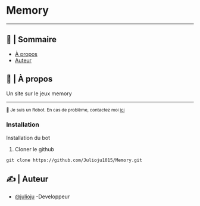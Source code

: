 # Memory

---


## 📝 | Sommaire

- [À propos](#about)
- [Auteur](#authors)

## 🧐 | À propos <a name = "about"></a>

Un site sur le jeux memory

---

<sup>👾 Je suis un Robot. En cas de problème, contactez moi [ici](https://julioju.fr)</sup>

### Installation <a name = "deployment"></a>

Installation du bot

1. Cloner le github

```
git clone https://github.com/Julioju1015/Memory.git
```

## ✍️ | Auteur <a name = "authors"></a>

- [@julioju](https://github.com/julioju1015) -Developpeur
